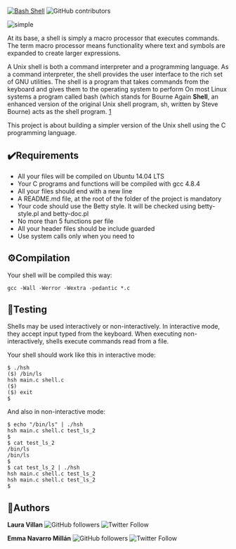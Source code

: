 [![Bash Shell](https://badges.frapsoft.com/bash/v1/bash.png?v=103)](https://github.com/ellerbrock/open-source-badges/)
![GitHub contributors](https://img.shields.io/github/contributors/emmanavarro/simple_shell?style=plastic)

![simple](https://user-images.githubusercontent.com/60374349/79060145-12505c00-7c47-11ea-8eaf-d625418da2ca.png)

At its base, a shell is simply a macro processor that executes commands. The term macro processor means functionality where text and symbols are expanded to create larger expressions.

A Unix shell is both a command interpreter and a programming language. As a command interpreter, the shell provides the user interface to the rich set of GNU utilities. The shell is a program that takes commands from the keyboard and gives them to the operating system to perform On most Linux systems a program called bash (which stands for Bourne Again **Shell**, an enhanced version of the original Unix shell program, sh, written by Steve Bourne) acts as the shell program. [1](http://linuxcommand.org/lc3_lts0010.php)

This project is about building a simpler version of the Unix shell using the C programming language.

## :heavy_check_mark:Requirements
* All your files will be compiled on Ubuntu 14.04 LTS
* Your C programs and functions will be compiled with gcc 4.8.4
* All your files should end with a new line
* A README.md file, at the root of the folder of the project is mandatory
* Your code should use the Betty style. It will be checked using betty-style.pl and betty-doc.pl
* No more than 5 functions per file
* All your header files should be include guarded
* Use system calls only when you need to

## ⚙Compilation 

Your shell will be compiled this way:

`gcc -Wall -Werror -Wextra -pedantic *.c`

## 📑Testing

Shells may be used interactively or non-interactively. In interactive mode, they accept input typed from the keyboard. When executing non-interactively, shells execute commands read from a file.

Your shell should work like this in interactive mode:

```
$ ./hsh
($) /bin/ls
hsh main.c shell.c
($)
($) exit
$
```
And also in non-interactive mode:

```
$ echo "/bin/ls" | ./hsh
hsh main.c shell.c test_ls_2
$
$ cat test_ls_2
/bin/ls
/bin/ls
$
$ cat test_ls_2 | ./hsh
hsh main.c shell.c test_ls_2
hsh main.c shell.c test_ls_2
$
```
## 🚀Authors

**Laura Villan** ![GitHub followers](https://img.shields.io/github/followers/laucavv?label=Follow&style=social)
![Twitter Follow](https://img.shields.io/twitter/follow/laucavv23?label=%40laucavv23&style=social)

**Emma Navarro Millán** ![GitHub followers](https://img.shields.io/github/followers/emmanavarro?label=Follow&style=social)
![Twitter Follow](https://img.shields.io/twitter/follow/Ayy_Emma?label=%40Ayy_Emma&style=social)
